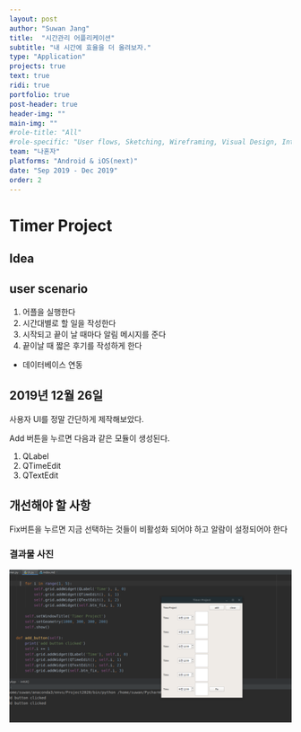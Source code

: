```yaml
---
layout: post
author: "Suwan Jang"
title:  "시간관리 어플리케이션"
subtitle: "내 시간에 효율을 더 올려보자."
type: "Application"
projects: true
text: true
ridi: true
portfolio: true
post-header: true
header-img: ""
main-img: ""
#role-title: "All"
#role-specific: "User flows, Sketching, Wireframing, Visual Design, Interaction, Prototyping"
team: "나혼자"
platforms: "Android & iOS(next)"
date: "Sep 2019 - Dec 2019"
order: 2
---
```


# Timer Project

## Idea

## user scenario

1. 어플을 실행한다
2. 시간대별로 할 일을 작성한다
3. 시작되고 끝이 날 때마다 알림 메시지를 준다
4. 끝이날 때 짧은 후기를 작성하게 한다


* 데이터베이스 연동


## 2019년 12월 26일

사용자 UI를 정말 간단하게 제작해보았다.

Add 버튼을 누르면 다음과 같은 모듈이 생성된다.
1. QLabel
2. QTimeEdit
3. QTextEdit  


## 개선해야 할 사항
Fix버튼을 누르면 지금 선택하는 것들이 비활성화 되어야 하고 알람이 설정되어야 한다


### 결과물 사진
![2019-12-26](img/2019-12-26.png)
